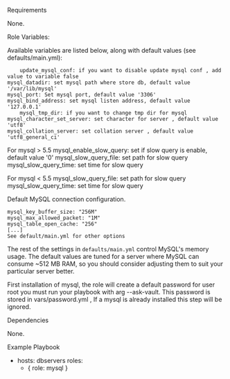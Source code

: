 Requirements

None.

Role Variables: 

Available variables are listed below, along with default values (see defaults/main.yml):
    
        update_mysql_conf: if you want to disable update mysql conf , add value to variable false
	mysql_datadir: set mysql path where store db, default value '/var/lib/mysql' 
	mysql_port: Set mysql port, default value '3306'
	mysql_bind_address: set mysql listen address, default value '127.0.0.1'
        mysql_tmp_dir: if you want to change tmp dir for mysql
	mysql_character_set_server: set character for server , default value 'utf8'
	mysql_collation_server: set collation server , default value 'utf8_general_ci' 

For mysql > 5.5
        mysql_enable_slow_query: set if slow query is enable, default value '0'
	mysql_slow_query_file: set path for slow query
	mysql_slow_query_time: set time for slow query 

For mysql < 5.5
	mysql_slow_query_file: set path for slow query
	mysql_slow_query_time: set time for slow query 


Default MySQL connection configuration.

	mysql_key_buffer_size: "256M"
	mysql_max_allowed_packet: "1M"
	mysql_table_open_cache: "256"
	[...]
	See default/main.yml for other options 



The rest of the settings in `defaults/main.yml` control MySQL's memory usage. The default values are tuned for a server where MySQL can consume ~512 MB RAM, so you should consider adjusting them to suit your particular server better.


First installation of mysql, the role will create a default password for user root you must run your playbook with arg --ask-vault. This password is stored in vars/password.yml , If a mysql is already installed this step will be ignored. 
 
Dependencies

None.

Example Playbook

- hosts: dbservers
  roles:
    - { role: mysql }
